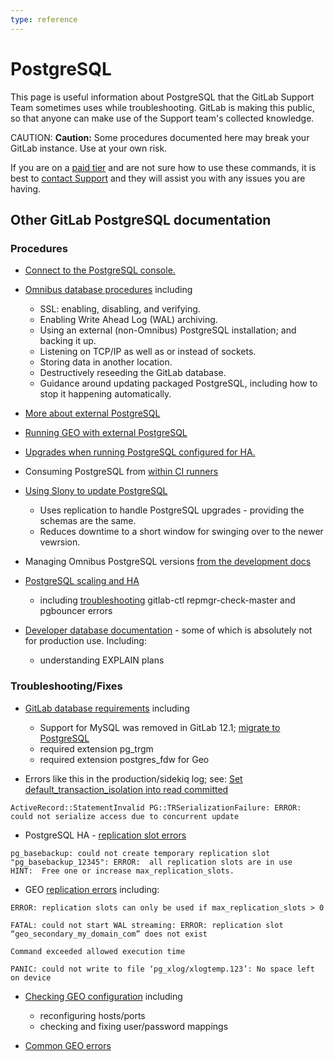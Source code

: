 ```yaml
---
type: reference
---
```


# PostgreSQL

This page is useful information about PostgreSQL that the GitLab Support
Team sometimes uses while troubleshooting. GitLab is making this public, so that anyone
can make use of the Support team's collected knowledge.

CAUTION: **Caution:** Some procedures documented here may break your GitLab instance. Use at your own risk.

If you are on a [paid tier](https://about.gitlab.com/pricing/) and are not sure how
to use these commands, it is best to [contact Support](https://about.gitlab.com/support/)
and they will assist you with any issues you are having.

## Other GitLab PostgreSQL documentation

### Procedures

- [Connect to the PostgreSQL console.](https://docs.gitlab.com/omnibus/settings/database.html#connecting-to-the-bundled-postgresql-database)

- [Omnibus database procedures](https://docs.gitlab.com/omnibus/settings/database.html) including
  - SSL: enabling, disabling, and verifying.
  - Enabling Write Ahead Log (WAL) archiving.
  - Using an external (non-Omnibus) PostgreSQL installation; and backing it up.
  - Listening on TCP/IP as well as or instead of sockets.
  - Storing data in another location.
  - Destructively reseeding the GitLab database.
  - Guidance around updating packaged PostgreSQL, including how to stop it happening automatically.

- [More about external PostgreSQL](/ee/administration/external_database.html)

- [Running GEO with external PostgreSQL](/ee/administration/geo/replication/external_database.html)

- [Upgrades when running PostgreSQL configured for HA.](https://docs.gitlab.com/omnibus/settings/database.html#upgrading-a-gitlab-ha-cluster)

- Consuming PostgreSQL from [within CI runners](/ee/ci/services/postgres.html)

- [Using Slony to update PostgreSQL](/ee/update/upgrading_postgresql_using_slony.html)
  - Uses replication to handle PostgreSQL upgrades - providing the schemas are the same.
  - Reduces downtime to a short window for swinging over to the newer vewrsion.

- Managing Omnibus PostgreSQL versions [from the development docs](https://docs.gitlab.com/omnibus/development/managing-postgresql-versions.html)

- [PostgreSQL scaling and HA](/ee/administration/high_availability/database.html)
  - including [troubleshooting](/ee/administration/high_availability/database.html#troubleshooting) gitlab-ctl repmgr-check-master and pgbouncer errors

- [Developer database documentation](/ee/development/README.html#database-guides) - some of which is absolutely not for production use. Including:
  - understanding EXPLAIN plans

### Troubleshooting/Fixes

- [GitLab database requirements](/ee/install/requirements.html#database) including
  - Support for MySQL was removed in GitLab 12.1; [migrate to PostgreSQL](/ee/update/mysql_to_postgresql.html)
  - required extension pg_trgm
  - required extension postgres_fdw for Geo

- Errors like this in the production/sidekiq log;  see: [Set default_transaction_isolation into read committed](https://docs.gitlab.com/omnibus/settings/database.html#set-default_transaction_isolation-into-read-committed)

```
ActiveRecord::StatementInvalid PG::TRSerializationFailure: ERROR:  could not serialize access due to concurrent update
```

- PostgreSQL HA - [replication slot errors](https://docs.gitlab.com/omnibus/settings/database.html#troubleshooting-upgrades-in-an-ha-cluster)

```
pg_basebackup: could not create temporary replication slot "pg_basebackup_12345": ERROR:  all replication slots are in use
HINT:  Free one or increase max_replication_slots.
```

- GEO [replication errors](/ee/administration/geo/replication/troubleshooting.html#fixing-replication-errors) including:

```
ERROR: replication slots can only be used if max_replication_slots > 0

FATAL: could not start WAL streaming: ERROR: replication slot “geo_secondary_my_domain_com” does not exist

Command exceeded allowed execution time

PANIC: could not write to file ‘pg_xlog/xlogtemp.123’: No space left on device
```

- [Checking GEO configuration](/ee/administration/geo/replication/troubleshooting.html#checking-configuration) including
  - reconfiguring hosts/ports
  - checking and fixing user/password mappings

- [Common GEO errors](/ee/administration/geo/replication/troubleshooting.html#fixing-common-errors)
